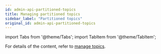 ```yaml
---
id: admin-api-partitioned-topics
title: Managing partitioned topics
sidebar_label: "Partitioned topics"
original_id: admin-api-partitioned-topics
---
```


import Tabs from '@theme/Tabs';
import TabItem from '@theme/TabItem';


For details of the content, refer to [manage topics](admin-api-topics).